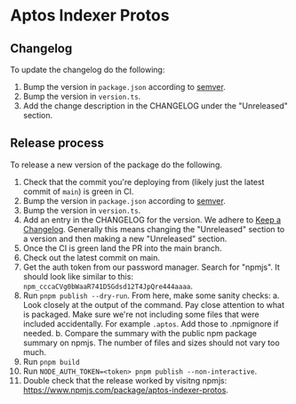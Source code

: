 # Aptos Indexer Protos

## Changelog
To update the changelog do the following:

1. Bump the version in `package.json` according to [semver](https://semver.org/).
2. Bump the version in `version.ts`.
3. Add the change description in the CHANGELOG under the "Unreleased" section.

## Release process
To release a new version of the package do the following.

1. Check that the commit you're deploying from (likely just the latest commit of `main`) is green in CI.
1. Bump the version in `package.json` according to [semver](https://semver.org/).
1. Bump the version in `version.ts`.
1. Add an entry in the CHANGELOG for the version. We adhere to [Keep a Changelog](https://keepachangelog.com/en/1.0.0/). Generally this means changing the "Unreleased" section to a version and then making a new "Unreleased" section.
1. Once the CI is green land the PR into the main branch.
1. Check out the latest commit on main.
1. Get the auth token from our password manager. Search for "npmjs". It should look like similar to this: `npm_cccaCVg0bWaaR741D5Gdsd12T4JpQre444aaaa`.
1. Run `pnpm publish --dry-run`. From here, make some sanity checks:
  a. Look closely at the output of the command. Pay close attention to what is packaged. Make sure we're not including some files that were included accidentally. For example `.aptos`. Add those to .npmignore if needed.
  b. Compare the summary with the public npm package summary on npmjs. The number of files and sizes should not vary too much.
1. Run `pnpm build`
1. Run `NODE_AUTH_TOKEN=<token> pnpm publish --non-interactive`.
1. Double check that the release worked by visitng npmjs: https://www.npmjs.com/package/aptos-indexer-protos.
